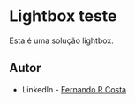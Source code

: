 # Lightbox teste

Esta é uma solução lightbox.


## Autor

- LinkedIn - [Fernando R Costa](https://www.linkedin.com/in/fernando-r-costa/)
